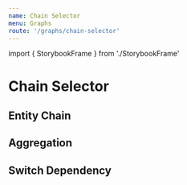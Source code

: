 ```yaml
---
name: Chain Selector
menu: Graphs
route: '/graphs/chain-selector'
---
```


import { StorybookFrame } from './StorybookFrame'

# Chain Selector

## Entity Chain

<StorybookFrame 
  title="Entity Chain"
  route="createchainselector--entity-chain-example"
/>

## Aggregation

<StorybookFrame 
  title="Aggregation"
  route="createchainselector--aggregation-example"
/>

## Switch Dependency

<StorybookFrame 
  title="Switch Dependency"
  route="createchainselector--switch-dependency-example"
/>
